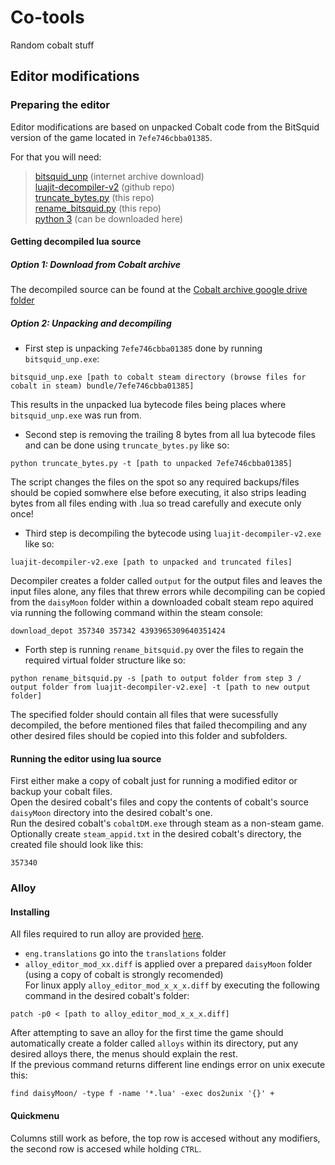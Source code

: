 # Co-tools
Random cobalt stuff

## Editor modifications

### Preparing the editor

Editor modifications are based on unpacked Cobalt code from the BitSquid version of the game located in `7efe746cbba01385`.  

For that you will need:  

> [bitsquid_unp](https://web.archive.org/web/20221018164344/https://zenhax.com/download/file.php?id=959&sid=b46f061347c43223468aa896550bd9eb) (internet archive download)  
> [luajit-decompiler-v2](https://github.com/marsinator358/luajit-decompiler-v2) (github repo)  
> [truncate_bytes.py](/truncate_bytes.py) (this repo)  
> [rename_bitsquid.py](/rename_bitsquid.py) (this repo)  
> [python 3](https://www.python.org/downloads/) (can be downloaded here)  

#### Getting decompiled lua source
##### Option 1: Download from Cobalt archive
The decompiled source can be found at the [Cobalt archive google drive folder](https://drive.google.com/drive/folders/10Tw1c530qnA5l3P6u1jRyzI9fa3sEWz5?usp=drive_link)

##### Option 2: Unpacking and decompiling
- First step is unpacking `7efe746cbba01385` done by running `bitsquid_unp.exe`:  
```
bitsquid_unp.exe [path to cobalt steam directory (browse files for cobalt in steam) bundle/7efe746cbba01385]
```
This results in the unpacked lua bytecode files being places where `bitsquid_unp.exe` was run from.  
- Second step is removing the trailing 8 bytes from all lua bytecode files and can be done using `truncate_bytes.py` like so:
```
python truncate_bytes.py -t [path to unpacked 7efe746cbba01385]
```
The script changes the files on the spot so any required backups/files should be copied somwhere else before executing, it also strips leading bytes from all files ending with .lua so tread carefully and execute only once!  
- Third step is decompiling the bytecode using `luajit-decompiler-v2.exe` like so:
```
luajit-decompiler-v2.exe [path to unpacked and truncated files]
```
Decompiler creates a folder called `output` for the output files and leaves the input files alone, any files that threw errors while decompiling can be copied from the `daisyMoon` folder within a downloaded cobalt steam repo aquired via running the following command within the steam console:  
```
download_depot 357340 357342 4393965309640351424
```
- Forth step is running `rename_bitsquid.py` over the files to regain the required virtual folder structure like so:  
```
python rename_bitsquid.py -s [path to output folder from step 3 / output folder from luajit-decompiler-v2.exe] -t [path to new output folder]
```
The specified folder should contain all files that were sucessfully decompiled, the before mentioned files that failed thecompiling and any other desired files should be copied into this folder and subfolders.  

#### Running the editor using lua source
First either make a copy of cobalt just for running a modified editor or backup your cobalt files.  
Open the desired cobalt's files and copy the contents of cobalt's source `daisyMoon` directory into the desired cobalt's one.  
Run the desired cobalt's `cobaltDM.exe` through steam as a non-steam game.  
Optionally create `steam_appid.txt` in the desired cobalt's directory, the created file should look like this:  
```
357340
```

### Alloy
#### Installing
All files required to run alloy are provided [here](/alloy).  
- `eng.translations` go into the `translations` folder  
- `alloy_editor_mod_xx.diff` is applied over a prepared `daisyMoon` folder (using a copy of cobalt is strongly recomended)  
For linux apply `alloy_editor_mod_x_x_x.diff` by executing the following command in the desired cobalt's folder:
```
patch -p0 < [path to alloy_editor_mod_x_x_x.diff]
```
After attempting to save an alloy for the first time the game should automatically create a folder called `alloys` within its directory, put any desired alloys there, the menus should explain the rest.  
If the previous command returns different line endings error on unix execute this:  
```
find daisyMoon/ -type f -name '*.lua' -exec dos2unix '{}' +
```
#### Quickmenu
Columns still work as before, the top row is accesed without any modifiers, the second row is accesed while holding `CTRL`.
